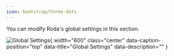 ```yaml
---
icon: bootstrap/three-dots
---
```



You can modify Roda's global settings in this section.

![Global Settings](/roda-docs/img/global-settings.gif){ width="600" class="center" data-caption-position="top" data-title="Global Settings" data-description="" }

